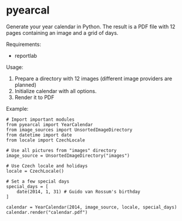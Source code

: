 pyearcal
========
Generate your year calendar in Python. The result is a PDF file with 12 pages containing an image and a grid of days.

Requirements:
* reportlab

Usage:
1) Prepare a directory with 12 images (different image providers are planned)
2) Initialize calendar with all options.
3) Render it to PDF

Example:

    # Import important modules
    from pyearcal import YearCalendar
    from image_sources import UnsortedImageDirectory
    from datetime import date
    from locale import CzechLocale

    # Use all pictures from "images" directory
    image_source = UnsortedImageDirectory("images")

    # Use Czech locale and holidays
    locale = CzechLocale()

    # Set a few special days
    special_days = [
        date(2014, 1, 31) # Guido van Rossum's birthday
    ]

    calendar = YearCalendar(2014, image_source, locale, special_days)
    calendar.render("calendar.pdf")